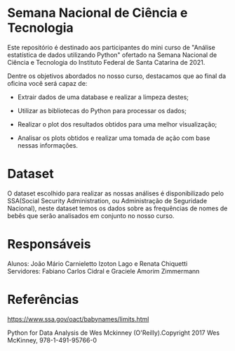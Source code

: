 # Semana Nacional de Ciência e Tecnologia
 
Este repositório é destinado aos participantes do mini curso de "Análise estatística de dados utilizando Python" ofertado na Semana Nacional de Ciência e Tecnologia do Instituto Federal de Santa Catarina de 2021.
 
Dentre os objetivos abordados no nosso curso, destacamos que ao final da oficina você será capaz de:
 
* Extrair dados de uma database e realizar a limpeza destes;
 
* Utilizar as bibliotecas do Python para processar os dados;
 
* Realizar o plot dos resultados obtidos para uma melhor visualização;
 
* Analisar os plots obtidos e realizar uma tomada de ação com base nessas informações.
 
# Dataset
 
O dataset escolhido para realizar as nossas análises é disponibilizado pelo SSA(Social Security Administration, ou Administração de Seguridade Nacional), neste dataset temos os dados sobre as frequências de nomes de bebês que serão analisados em conjunto no nosso curso.
 
# Responsáveis
 
Alunos: João Mário Carnieletto Izoton Lago e Renata Chiquetti<br>
Servidores: Fabiano Carlos Cidral e Graciele Amorim Zimmermann
 
# Referências
 
https://www.ssa.gov/oact/babynames/limits.html
 
Python for Data Analysis de Wes Mckinney (O'Reilly).Copyright 2017 Wes McKinney, 978-1-491-95766-0
